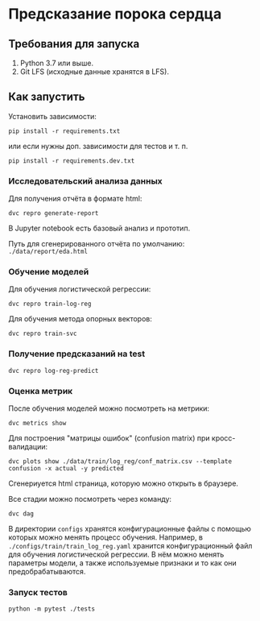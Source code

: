 # Предсказание порока сердца

## Требования для запуска

1. Python 3.7 или выше.
2. Git LFS (исходные данные хранятся в LFS).

## Как запустить

Установить зависимости:
```
pip install -r requirements.txt
```
или если нужны доп. зависимости для тестов и т. п.
```
pip install -r requirements.dev.txt
```

### Исследовательский анализа данных

Для получения отчёта в формате html:
```
dvc repro generate-report
```

В Jupyter notebook есть базовый анализ и прототип.

Путь для сгенерированного отчёта по умолчанию: `./data/report/eda.html`

### Обучение моделей

Для обучения логистической регрессии:
```
dvc repro train-log-reg
```

Для обучения метода опорных векторов:
```
dvc repro train-svc
```
### Получение предсказаний на test

```
dvc repro log-reg-predict
```

### Оценка метрик

После обучения моделей можно посмотреть на метрики:
```
dvc metrics show
```

Для построения "матрицы ошибок" (confusion matrix) при кросс-валидации:
```
dvc plots show ./data/train/log_reg/conf_matrix.csv --template confusion -x actual -y predicted
```
Сгенериуется html страница, которую можно открыть в браузере.


Все стадии можно посмотреть через команду:
```
dvc dag
```

В директории `configs` хранятся конфигурационные файлы с помощью которых можно менять процесс обучения. Например, в `./configs/train/train_log_reg.yaml` хранится конфигурационный файл для обучения логистической регрессии. В нём можно менять параметры модели, а также используемые признаки и то как они предобрабатываются.

### Запуск тестов

```
python -m pytest ./tests
```



